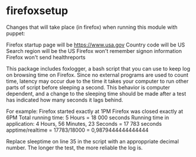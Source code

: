 # firefoxsetup
Changes that will take place (in firefox) when running this module with puppet:

Firefox startup page will be https://www.usa.gov
Country code will be US
Search region will be the US
Firefox won't remember signon information
Firefox won't send healthreports

This package includes foxlogger, a bash script that you can use to keep log on browsing time on Firefox. Since no external programs are used to count time, latency may occur due to the time it takes your computer to run other parts of script before sleeping a second. This behavior is computer dependent, and a change to the sleeping time should be made after a test has indicated how many seconds it lags behind.

For example:
Firefox started exactly at 1PM
Firefox was closed exactly at 6PM
Total running time: 5 Hours = 18 000 seconds
Running time in application: 4 Hours, 56 Minutes, 23 Seconds = 17 783 seconds
apptime/realtime = 17783/18000 = 0,9879444444444444

Replace sleeptime on line 35 in the script with an approppriate decimal number. The longer the test, the more reliable the log is.
